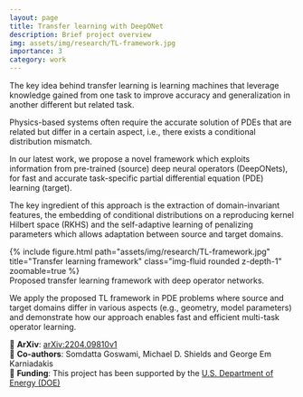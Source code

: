 ```yaml
---
layout: page
title: Transfer learning with DeepONet
description: Brief project overview
img: assets/img/research/TL-framework.jpg
importance: 3
category: work
---
```


The key idea behind transfer learning is learning machines that leverage knowledge gained from one task to improve accuracy and generalization in another different but related task.

Physics-based systems often require the accurate solution of PDEs that are related but differ in a certain aspect, i.e., there exists a conditional distribution mismatch.

In our latest work, we propose a novel framework which exploits information from pre-trained (source) deep neural operators (DeepONets), for fast and accurate task-specific partial differential equation (PDE) learning (target).

The key ingredient of this approach is the extraction of domain-invariant features, the embedding of conditional distributions on a reproducing kernel Hilbert space (RKHS) and the self-adaptive learning of penalizing parameters which allows adaptation between source and target domains. 

<div class="row justify-content-sm-center">
    <div class="col-sm-4 mt-3 mt-md-0">
        {% include figure.html path="assets/img/research/TL-framework.jpg" title="Transfer learning framework" class="img-fluid rounded z-depth-1" zoomable=true %}
    </div>
</div>
<div class="caption">
    Proposed transfer learning framework with deep operator networks. 
</div>

We apply the proposed TL framework in PDE problems where source and target domains differ in various aspects (e.g., geometry, model parameters) and demonstrate how our approach enables fast and efficient multi-task operator learning.


:paperclip: **ArXiv**: [arXiv:2204.09810v1](https://arxiv.org/abs/2204.09810)  
:raised_hands: **Co-authors**: Somdatta Goswami, Michael D. Shields and George Em Karniadakis   
:microscope: **Funding**: This project has been supported by the [U.S. Department of Energy (DOE)](https://www.energy.gov/)  

